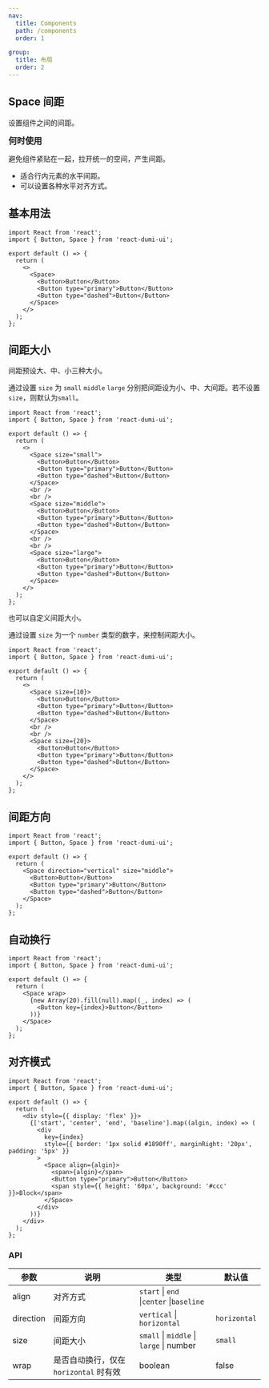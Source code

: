 ```yaml
---
nav:
  title: Components
  path: /components
  order: 1

group:
  title: 布局
  order: 2
---
```


## Space 间距

设置组件之间的间距。

<big>**何时使用**</big>

避免组件紧贴在一起，拉开统一的空间，产生间距。

- 适合行内元素的水平间距。
- 可以设置各种水平对齐方式。

## 基本用法

```tsx
import React from 'react';
import { Button, Space } from 'react-dumi-ui';

export default () => {
  return (
    <>
      <Space>
        <Button>Button</Button>
        <Button type="primary">Button</Button>
        <Button type="dashed">Button</Button>
      </Space>
    </>
  );
};
```

## 间距大小

间距预设大、中、小三种大小。

通过设置 `size` 为 `small` `middle` `large` 分别把间距设为小、中、大间距。若不设置 `size`，则默认为`small`。

```tsx
import React from 'react';
import { Button, Space } from 'react-dumi-ui';

export default () => {
  return (
    <>
      <Space size="small">
        <Button>Button</Button>
        <Button type="primary">Button</Button>
        <Button type="dashed">Button</Button>
      </Space>
      <br />
      <br />
      <Space size="middle">
        <Button>Button</Button>
        <Button type="primary">Button</Button>
        <Button type="dashed">Button</Button>
      </Space>
      <br />
      <br />
      <Space size="large">
        <Button>Button</Button>
        <Button type="primary">Button</Button>
        <Button type="dashed">Button</Button>
      </Space>
    </>
  );
};
```

也可以自定义间距大小。

通过设置 `size` 为一个 `number` 类型的数字，来控制间距大小。

```tsx
import React from 'react';
import { Button, Space } from 'react-dumi-ui';

export default () => {
  return (
    <>
      <Space size={10}>
        <Button>Button</Button>
        <Button type="primary">Button</Button>
        <Button type="dashed">Button</Button>
      </Space>
      <br />
      <br />
      <Space size={20}>
        <Button>Button</Button>
        <Button type="primary">Button</Button>
        <Button type="dashed">Button</Button>
      </Space>
    </>
  );
};
```

## 间距方向

```tsx
import React from 'react';
import { Button, Space } from 'react-dumi-ui';

export default () => {
  return (
    <Space direction="vertical" size="middle">
      <Button>Button</Button>
      <Button type="primary">Button</Button>
      <Button type="dashed">Button</Button>
    </Space>
  );
};
```

## 自动换行

```tsx
import React from 'react';
import { Button, Space } from 'react-dumi-ui';

export default () => {
  return (
    <Space wrap>
      {new Array(20).fill(null).map((_, index) => (
        <Button key={index}>Button</Button>
      ))}
    </Space>
  );
};
```

## 对齐模式

```tsx
import React from 'react';
import { Button, Space } from 'react-dumi-ui';

export default () => {
  return (
    <div style={{ display: 'flex' }}>
      {['start', 'center', 'end', 'baseline'].map((algin, index) => (
        <div
          key={index}
          style={{ border: '1px solid #1890ff', marginRight: '20px', padding: '5px' }}
        >
          <Space align={algin}>
            <span>{algin}</span>
            <Button type="primary">Button</Button>
            <span style={{ height: '60px', background: '#ccc' }}>Block</span>
          </Space>
        </div>
      ))}
    </div>
  );
};
```

### API

| 参数 | 说明 | 类型 | 默认值 |
| --- | --- | --- | --- |
| align | 对齐方式 | `start` \| `end` \|`center` \|`baseline` |  |
| direction | 间距方向 | `vertical` \| `horizontal` | `horizontal` |
| size | 间距大小 | `small` \| `middle` \| `large` \| number | `small` |
| wrap | 是否自动换行，仅在 `horizontal` 时有效 | boolean | false |
